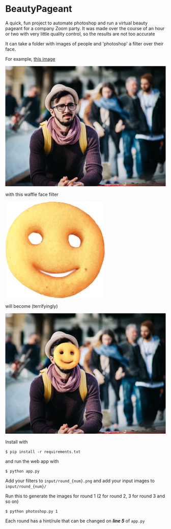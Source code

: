 # BeautyPageant

A quick, fun project to automate photoshop and run a virtual beauty pageant for a company Zoom party. It was made over the course of an hour or two with very little quality control, so the results are not too accurate

It can take a folder with images of people and 'photoshop' a filter over their face.

For example, [this image](https://www.pexels.com/photo/man-sitting-next-to-couple-of-person-walking-on-the-street-during-daytime-211050/)

![](input/round_1/sample.jpeg)

with this waffle face filter

![](input/round_1.png)

will become (terrifyingly)

![](static/round_1/sample.jpeg)

Install with

```
$ pip install -r requirements.txt
```

and run the web app with

```
$ python app.py
```

Add your filters to `input/round_{num}.png` and add your input images to `input/round_{num}/` 

Run this to generate the images for round 1 (2 for round 2, 3 for round 3 and so on)

```
$ python photoshop.py 1
```

Each round has a hint/rule that can be changed on ***line  5*** of `app.py`

